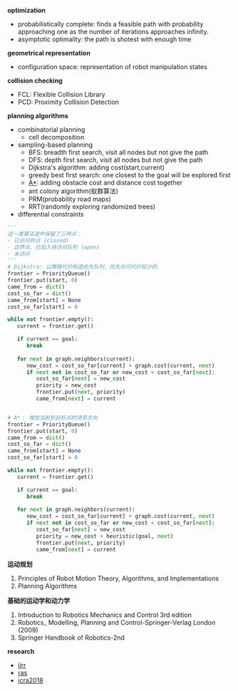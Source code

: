 
**optimization**

- probabilistically complete: finds a feasible path with probability approaching one as the number of iterations approaches infinity.
- asymptotic optimality: the path is shotest with enough time

**geometrical representation**

- configuration space: representation of robot manipulation states

**collision checking**

- FCL: Flexible Collision Library
- PCD: Proximity Collision Detection

**planning algorithms**

- combinatorial planning
    - cell decomposition
- sampling-based planning
    - BFS: breadth first search, visit all nodes but not give the path
    - DFS: depth first search, visit all nodes but not give the path
    - Dijkstra's algorithm: adding cost(start,current)
    - greedy best first search: one closest to the goal will be explored first
    - [A*](https://www.redblobgames.com/pathfinding/a-star/introduction.html):  adding obstacle cost and distance cost together
    - ant colony algorithm(蚁群算法)
    - PRM(probability road maps)
    - RRT(randomly exploring randomized trees)
- differential constraints

```python
'''
这一类算法途中保留了三种点：
- 已访问的点 (closed)
- 边界点，已加入待访问队列 (open)
- 未访问
'''
# Dijkstra: 以障碍代价构造优先队列，优先访问代价较少的
frontier = PriorityQueue()
frontier.put(start, 0)
came_from = dict()
cost_so_far = dict()
came_from[start] = None
cost_so_far[start] = 0

while not frontier.empty():
   current = frontier.get()

   if current == goal:
      break
   
   for next in graph.neighbors(current):
      new_cost = cost_so_far[current] + graph.cost(current, next)
      if next not in cost_so_far or new_cost < cost_so_far[next]:
         cost_so_far[next] = new_cost
         priority = new_cost
         frontier.put(next, priority)
         came_from[next] = current


# A*： 增加当前到目标点的诱导方向
frontier = PriorityQueue()
frontier.put(start, 0)
came_from = dict()
cost_so_far = dict()
came_from[start] = None
cost_so_far[start] = 0

while not frontier.empty():
   current = frontier.get()

   if current == goal:
      break
   
   for next in graph.neighbors(current):
      new_cost = cost_so_far[current] + graph.cost(current, next)
      if next not in cost_so_far or new_cost < cost_so_far[next]:
         cost_so_far[next] = new_cost
         priority = new_cost + heuristic(goal, next)
         frontier.put(next, priority)
         came_from[next] = current
```

**运动规划**

1. Principles of Robot Motion Theory, Algorithms, and Implementations
2. Planning Algorithms

**基础的运动学和动力学**

1. Introduction to Robotics Mechanics and Control 3rd edition
2. Robotics_ Modelling, Planning and Control-Springer-Verlag London (2009)
3. Springer Handbook of Robotics-2nd

**research**

- [ijrr](http://journals.sagepub.com/home/ijr)
- [ras](http://www.ieee-ras.org/) 
- [icra2018](https://icra2018.org/program/)






